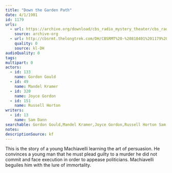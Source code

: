 ```yaml
---
title: "Down the Garden Path"
date: 4/1/1981
id: 1179
urls: 
  - url: https://archive.org/download/cbs_radio_mystery_theater/cbs_radio_mystery_theater-1151-1200.zip/cbs_radio_mystery_theater-1151-1200%2Fcbsrmt_1179_down_the_garden_path.mp3
    source: archive-org
  - url: http://cbsrmt.thelongtrek.com/DH/CBSRMT%20-%20810401%201179%20Down%20the%20Garden%20Path_dh.mp3
    quality: 0
    source: kl-DH
audioQuality: 0
tags: 
multipart: 0
actors:  
  - id: 133
    name: Gordon Gould  
  - id: 49
    name: Mandel Kramer  
  - id: 320
    name: Joyce Gordon  
  - id: 151
    name: Russell Horton
writers:  
  - id: 13
    name: Sam Dann
searchable: Gordon Gould,Mandel Kramer,Joyce Gordon,Russell Horton Sam Dann
notes: 
descriptionSource: kf
---
```

This is the story of a young Machiavelli learning the art of persuasion. He convinces a young man that he must plead guilty to a murder he did not commit and face execution in order to appease politicians. Machiavelli beguiles him with the lure of immortality.
